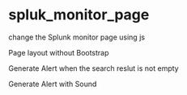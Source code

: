 # spluk_monitor_page
change the Splunk monitor page using js

Page layout without Bootstrap

Generate Alert when the search reslut is not empty

Generate Alert with Sound

